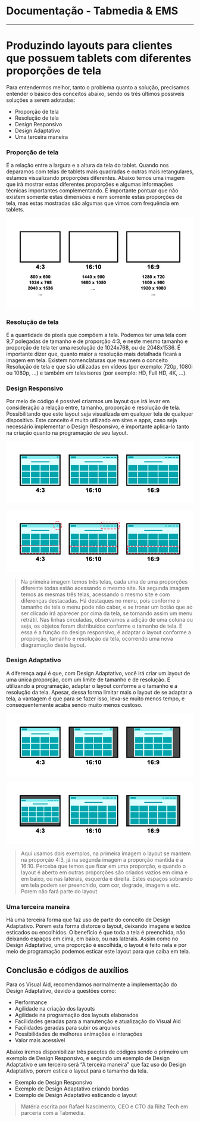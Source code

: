# Documentação - Tabmedia & EMS

---

# Produzindo layouts para clientes que possuem tablets com diferentes proporções de tela

Para entendermos melhor, tanto o problema quanto a solução, precisamos entender o básico dos conceitos abaixo, sendo os três últimos possíveis soluções a serem adotadas:

-   Proporção de tela
-   Resolução de tela
-   Design Responsivo
-   Design Adaptativo
-   Uma terceira maneira

### Proporção de tela

É a relação entre a largura e a altura da tela do tablet. Quando nos deparamos com telas de tablets mais quadradas e outras mais retangulares, estamos visualizando proporções diferentes. Abaixo temos uma imagem que irá mostrar estas diferentes proporções e algumas informações técnicas importantes complementando. É importante pontuar que não existem somente estas dimensões e nem somente estas proporções de tela, mas estas mostradas são algumas que vimos com frequência em tablets.

![proporcao.jpg](images/proporcao.jpg)

### Resolução de tela

É a quantidade de pixels que compõem a tela. Podemos ter uma tela com 9,7 polegadas de tamanho e de proporção 4:3, e neste mesmo tamanho e proporção de tela ter uma resolução de 1024x768, ou de 2048x1536. É importante dizer que, quanto maior a resolução mais detalhada ficará a imagem em tela. Existem nomenclaturas que resumem o conceito Resolução de tela e que são utilizadas em vídeos (por exemplo: 720p, 1080i ou 1080p, …) e também em televisores (por exemplo: HD, Full HD, 4K, …).

### Design Responsivo

Por meio de código é possível criarmos um layout que irá levar em consideração a relação entre, tamanho, proporção e resolução de tela. Possibilitando que este layout seja visualizada em qualquer tela de qualquer dispositivo. Este conceito é muito utilizado em sites e apps, caso seja necessário implementar o Design Responsivo, é importante aplica-lo tanto na criação quanto na programação de seu layout.

![proporcao2.jpg](images/proporcao2.jpg)

![proporcao3.jpg](images/proporcao3.jpg)

> Na primeira imagem temos três telas, cada uma de uma proporções diferente todas estão acessando o mesmo site. Na segunda imagem temos as mesmas três telas, acessando o mesmo site e com diferenças destacadas. Há destaques no menu, pois conforme o tamanho de tela o menu pode não caber, e se tronar um botão que ao ser clicado irá aparecer por cima da tela, se tornando assim um menu retrátil. Nas linhas circuladas, observamos a adição de uma coluna ou seja, os objetos foram distribuídos conforme o tamanho de tela. E essa é a função do design responsivo, é adaptar o layout conforme a proporção, tamanho e resolução da tela, ocorrendo uma nova diagramação deste layout.

### Design Adaptativo

A diferença aqui é que, com Design Adaptativo, você irá criar um layout de uma única proporção, com um limite de tamanho e de resolução. E utilizando a programação, adaptar o layout conforme a o tamanho e a resolução da tela. Apesar, dessa forma limitar mais o layout de se adaptar a tela, a vantagem é que para se fazer isso, leva-se muito menos tempo, e consequentemente acaba sendo muito menos custoso.

![proporcao4.jpg](images/proporcao4.jpg)

![proporcao5.jpg](images/proporcao5.jpg)

> Aqui usamos dois exemplos, na primeira imagem o layout se mantem na proporção 4:3, já na segunda imagem a proporção mantida é a 16:10. Perceba que temos que fixar em uma proporção, e quando o layout é aberto em outras proporções são criados vazios em cima e em baixo, ou nas laterais, esquerda e direita. Estes espaços sobrando em tela podem ser preenchido, com cor, degrade, imagem e etc. Porem não fará parte do layout.

### Uma terceira maneira

Há uma terceira forma que faz uso de parte do conceito de Design Adaptativo. Porem esta forma distorce o layout, deixando imagens e textos esticados ou encolhidos. O benefício é que toda a tela é preenchida, não deixando espaços em cima, em baixo, ou nas laterais. Assim como no Design Adaptativo, uma proporção é escolhida, o layout é feito nela e por meio de programação podemos esticar este layout para que caiba em tela.

## Conclusão e códigos de auxílios

Para os Visual Aid, recomendamos normalmente a implementação do Design Adaptativo, devido a questões como:

-   Performance
-   Agilidade na criação dos layouts
-   Agilidade na programação dos layouts elaborados
-   Facilidades geradas para a manutenção e atualização do Visual Aid
-   Facilidades geradas para subir os arquivos
-   Possibilidades de melhores animações e interações
-   Valor mais acessível

Abaixo iremos disponibilizar três pacotes de códigos sendo o primeiro um exemplo de Design Responsivo, e segundo um exemplo de Design Adaptativo e um terceiro será “A terceira maneira” que faz uso do Design Adaptativo, porem estica o layout para o tamanho da tela.

-   Exemplo de Design Responsivo
-   Exemplo de Design Adaptativo criando bordas
-   Exemplo de Design Adaptativo esticando o layout

> Matéria escrita por Rafael Nascimento, CEO e CTO da Rihz Tech em parceria com a Tabmedia.
